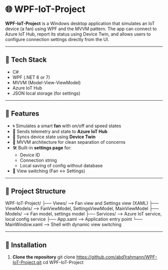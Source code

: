 # 🌐 WPF-IoT-Project

**WPF-IoT-Project** is a Windows desktop application that simulates an IoT device (a fan) using WPF and the MVVM pattern. The app can connect to Azure IoT Hub, report its status using Device Twin, and allows users to configure connection settings directly from the UI.

---

## 💼 Tech Stack

- C#
- WPF (.NET 6 or 7)
- MVVM (Model-View-ViewModel)
- Azure IoT Hub
- JSON local storage (for settings)

---

## 🚀 Features

- 🌀 Simulates a smart **fan** with on/off and speed states
- 🔗 Sends telemetry and state to **Azure IoT Hub**
- 🔁 Syncs device state using **Device Twin**
- 🧠 MVVM architecture for clean separation of concerns
- 🛠️ Built-in **settings page** for:
  - Device ID
  - Connection string
  - Local saving of config without database
- 🔄 View switching (Fan ↔ Settings)

---

## 📁 Project Structure

WPF-IoT-Project/
├── Views/ --> Fan view and Settings view (XAML)
├── ViewModels/ --> FanViewModel, SettingsViewModel, MainViewModel
├── Models/ --> Fan model, settings model
├── Services/ --> Azure IoT service, local config service
├── App.xaml --> Application entry point
└── MainWindow.xaml --> Shell with dynamic view switching

---

## 💾 Installation

1. **Clone the repository**
   git clone https://github.com/abd1rahmann/WPF-IoT-Project.git
   cd WPF-IoT-Project
